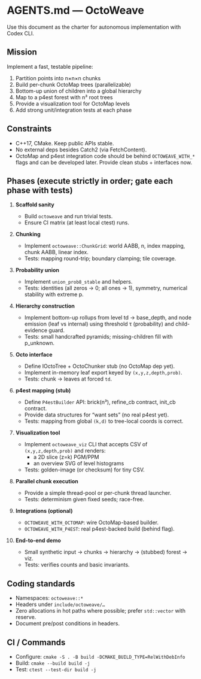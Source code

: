 # AGENTS.md — OctoWeave

Use this document as the charter for autonomous implementation with Codex CLI.

## Mission
Implement a fast, testable pipeline:
1) Partition points into n×n×n chunks
2) Build per-chunk OctoMap trees (parallelizable)
3) Bottom-up union of children into a global hierarchy
4) Map to a p4est forest with n³ root trees
5) Provide a visualization tool for OctoMap levels
6) Add strong unit/integration tests at each phase

## Constraints
- C++17, CMake. Keep public APIs stable.
- No external deps besides Catch2 (via FetchContent).
- OctoMap and p4est integration code should be behind `OCTOWEAVE_WITH_*` flags and can be developed later. Provide clean stubs + interfaces now.

## Phases (execute strictly in order; gate each phase with tests)
1. **Scaffold sanity**
   - Build `octoweave` and run trivial tests.
   - Ensure CI matrix (at least local ctest) runs.

2. **Chunking**
   - Implement `octoweave::ChunkGrid`: world AABB, n, index mapping, chunk AABB, linear index.
   - Tests: mapping round-trip; boundary clamping; tile coverage.

3. **Probability union**
   - Implement `union_prob8_stable` and helpers.
   - Tests: identities (all zeros → 0; all ones → 1), symmetry, numerical stability with extreme p.

4. **Hierarchy construction**
   - Implement bottom-up rollups from level td → base_depth, and node emission (leaf vs internal) using threshold τ (probability) and child-evidence guard.
   - Tests: small handcrafted pyramids; missing-children fill with p_unknown.

5. **Octo interface**
   - Define IOctoTree + OctoChunker stub (no OctoMap dep yet).
   - Implement in-memory leaf export keyed by `(x,y,z,depth,prob)`.
   - Tests: chunk → leaves at forced `td`.

6. **p4est mapping (stub)**
   - Define `P4estBuilder` API: brick(n³), refine_cb contract, init_cb contract.
   - Provide data structures for “want sets” (no real p4est yet).
   - Tests: mapping from global `(k,d)` to tree-local coords is correct.

7. **Visualization tool**
   - Implement `octoweave_viz` CLI that accepts CSV of `(x,y,z,depth,prob)` and renders:
     - a 2D slice (z=k) PGM/PPM
     - an overview SVG of level histograms
   - Tests: golden-image (or checksum) for tiny CSV.

8. **Parallel chunk execution**
   - Provide a simple thread-pool or per-chunk thread launcher.
   - Tests: determinism given fixed seeds; race-free.

9. **Integrations (optional)**
   - `OCTOWEAVE_WITH_OCTOMAP`: wire OctoMap-based builder.
   - `OCTOWEAVE_WITH_P4EST`: real p4est-backed build (behind flag).

10. **End-to-end demo**
    - Small synthetic input → chunks → hierarchy → (stubbed) forest → viz.
    - Tests: verifies counts and basic invariants.

## Coding standards
- Namespaces: `octoweave::*`
- Headers under `include/octoweave/…`
- Zero allocations in hot paths where possible; prefer `std::vector` with reserve.
- Document pre/post conditions in headers.

## CI / Commands
- Configure: `cmake -S . -B build -DCMAKE_BUILD_TYPE=RelWithDebInfo`
- Build:     `cmake --build build -j`
- Test:      `ctest --test-dir build -j`
